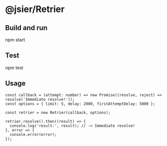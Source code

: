 # @jsier/Retrier

## Build and run
npm start 

## Test
npm test

## Usage
```
const callback = (attempt: number) => new Promise((resolve, reject) => resolve('Immediate resolve!'));
const options = { limit: 5, delay: 2000, firstAttemptDelay: 5000 };

const retrier = new Retrier(callback, options);

retrier.resolve().then((result) => {
  console.log('result:', result); // -> Immediate resolve!
}, error => {
  console.error(error);
});
```